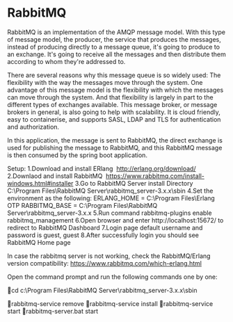 # RabbitMQ

RabbitMQ is an implementation of the AMQP message model. With this type of message model, the producer, the service that produces the messages, instead of producing directly to a message queue, it's going to produce to an exchange. It's going to receive all the messages and then distribute them according to whom they're addressed to.

There are several reasons why this message queue is so widely used:
The flexibility with the way the messages move through the system.
One advantage of this message model is the flexibility with which the messages can move through the system. And that flexibility is largely in part to the different types of exchanges available.
This message broker, or message brokers in general, is also going to help with scalability.
It is cloud friendly, easy to containerise, and supports SASL, LDAP and TLS for authentication and authorization.

In this application, the message is sent to RabbitMQ, the direct exchange is used for publishing the message to RabbitMQ, and this RabbitMQ message is then consumed by the spring boot application.

Setup:
1.Download and install ERlang  http://erlang.org/download/
2.Downlaod and install RabbitMQ  https://www.rabbitmq.com/install-windows.html#installer
3.Go to RabbitMQ Server install Directory C:\Program Files\RabbitMQ Server\rabbitmq_server-3.x.x\sbin
4.Set the environment as the following: 
ERLANG_HOME = C:\Program Files\Erlang OTP
RABBITMQ_BASE = C:\Program Files\RabbitMQ Server\rabbitmq_server-3.x.x
5.Run command rabbitmq-plugins enable rabbitmq_management
6.Open browser and enter http://localhost:15672/ to redirect to RabbitMQ Dashboard
7.Login page default username and password is guest, guest
8.After successfully login you should see RabbitMQ Home page


In case the rabbitmq server is not working, check the RabbitMQ/Erlang version compatibility:
https://www.rabbitmq.com/which-erlang.html

Open the command prompt and run the following commands one by one:

cd c:\Program Files\RabbitMQ Server\rabbitmq_server-3.x.x\sbin

rabbitmq-service remove
rabbitmq-service install
rabbitmq-service start
rabbitmq-server.bat start

